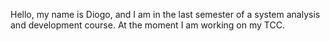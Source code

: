Hello, my name is Diogo, and I am in the last semester of a system analysis and development course.
At the moment I am working on my TCC.

<!---
diogoalmeida219/diogoalmeida219 is a ✨ special ✨ repository because its `README.md` (this file) appears on your GitHub profile.
You can click the Preview link to take a look at your changes.
--->
